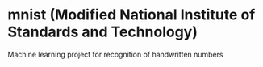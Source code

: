 # mnist (Modified National Institute of Standards and Technology)
Machine learning project for recognition of handwritten numbers
